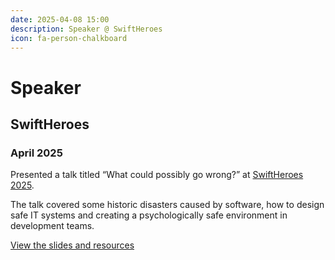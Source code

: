 ```yaml
---
date: 2025-04-08 15:00
description: Speaker @ SwiftHeroes
icon: fa-person-chalkboard
---
```

# Speaker
## SwiftHeroes
### April 2025

Presented a talk titled “What could possibly go wrong?” at [SwiftHeroes 2025](https://swiftheroes.com/2025).

The talk covered some historic disasters caused by software, how to design safe IT systems and creating a psychologically safe environment in development teams.

[View the slides and resources](https://github.com/obinns-dd/talks/tree/main/2025/swift-heroes)